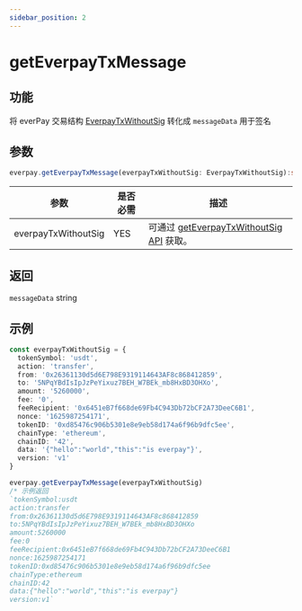 ```yaml
---
sidebar_position: 2
---
```


# getEverpayTxMessage

## 功能
将 everPay 交易结构 [EverpayTxWithoutSig](../types#everpaytxwithoutsig) 转化成 `messageData` 用于签名

## 参数
```ts
everpay.getEverpayTxMessage(everpayTxWithoutSig: EverpayTxWithoutSig):string
```
|参数|是否必需|描述|
|---|---|---|
|everpayTxWithoutSig| YES | 可通过 [getEverpayTxWithoutSig API](./getEverpayTxWithoutSig.md) 获取。 |

## 返回
`messageData` string

## 示例

```ts
const everpayTxWithoutSig = {
  tokenSymbol: 'usdt',
  action: 'transfer',
  from: '0x26361130d5d6E798E9319114643AF8c868412859',
  to: '5NPqYBdIsIpJzPeYixuz7BEH_W7BEk_mb8HxBD3OHXo',
  amount: '5260000',
  fee: '0',
  feeRecipient: '0x6451eB7f668de69Fb4C943Db72bCF2A73DeeC6B1',
  nonce: '1625987254171',
  tokenID: '0xd85476c906b5301e8e9eb58d174a6f96b9dfc5ee',
  chainType: 'ethereum',
  chainID: '42',
  data: '{"hello":"world","this":"is everpay"}',
  version: 'v1'
}

everpay.getEverpayTxMessage(everpayTxWithoutSig)
/* 示例返回
`tokenSymbol:usdt
action:transfer
from:0x26361130d5d6E798E9319114643AF8c868412859
to:5NPqYBdIsIpJzPeYixuz7BEH_W7BEk_mb8HxBD3OHXo
amount:5260000
fee:0
feeRecipient:0x6451eB7f668de69Fb4C943Db72bCF2A73DeeC6B1
nonce:1625987254171
tokenID:0xd85476c906b5301e8e9eb58d174a6f96b9dfc5ee
chainType:ethereum
chainID:42
data:{"hello":"world","this":"is everpay"}
version:v1`
```
